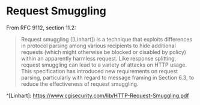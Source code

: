 # Request Smuggling
From RFC 9112, section 11.2:

> Request smuggling ([Linhart]) is a technique that exploits differences in protocol parsing among various recipients to hide additional requests (which might otherwise be blocked or disabled by policy) within an apparently harmless request. Like response splitting, request smuggling can lead to a variety of attacks on HTTP usage.
 This specification has introduced new requirements on request parsing, particularly with regard to message framing in Section 6.3, to reduce the effectiveness of request smuggling.

^[Linhart]: https://www.cgisecurity.com/lib/HTTP-Request-Smuggling.pdf
